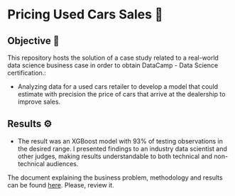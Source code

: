 # Pricing Used Cars Sales 🚗

## Objective 🎯

This repository hosts the solution of a case study related to a real-world data science business case in order to obtain DataCamp - Data Science certification.:

- Analyzing data for a used cars retailer to develop a model that could estimate with precision the price of cars that arrive at the dealership to improve sales.

## Results ⚙️

- The result was an XGBoost model with 93% of testing observations in the desired range. I presented findings to an industry data scientist and other judges, making results understandable to both technical and non-technical audiences.

The document explaining the business problem, methodology and results can be found [here](https://html-preview.github.io/?url=https://github.com/alexgarma/pricing-used-cars-sales/blob/master/notebooks/notebook.html). Please, review it.
